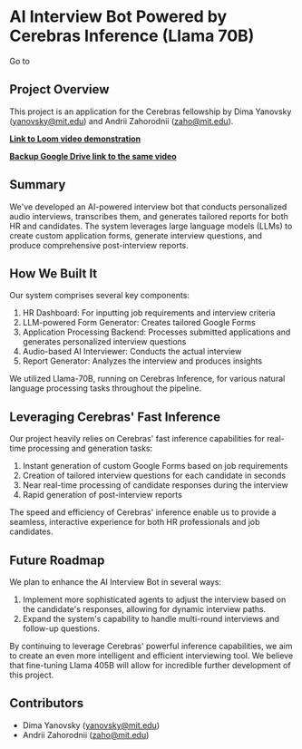 # AI Interview Bot Powered by Cerebras Inference (Llama 70B)

Go to 

## Project Overview

This project is an application for the Cerebras fellowship by Dima Yanovsky (yanovsky@mit.edu) and Andrii Zahorodnii (zaho@mit.edu).

**[Link to Loom video demonstration](https://www.loom.com/share/a89d23caffd1427c8005b00890c6db59?sid=f0be9ec1-6b7e-45a7-8f0b-4775748f614b)**

**[Backup Google Drive link to the same video](https://drive.google.com/file/d/1UXm_y8S3-Q02km-F3RcTabgkeTYDF4K8/view?usp=sharing)**

## Summary

We've developed an AI-powered interview bot that conducts personalized audio interviews, transcribes them, and generates tailored reports for both HR and candidates. The system leverages large language models (LLMs) to create custom application forms, generate interview questions, and produce comprehensive post-interview reports.

## How We Built It

Our system comprises several key components:

1. HR Dashboard: For inputting job requirements and interview criteria
2. LLM-powered Form Generator: Creates tailored Google Forms
3. Application Processing Backend: Processes submitted applications and generates personalized interview questions
4. Audio-based AI Interviewer: Conducts the actual interview
5. Report Generator: Analyzes the interview and produces insights

We utilized Llama-70B, running on Cerebras Inference, for various natural language processing tasks throughout the pipeline.

## Leveraging Cerebras' Fast Inference

Our project heavily relies on Cerebras' fast inference capabilities for real-time processing and generation tasks:

1. Instant generation of custom Google Forms based on job requirements
2. Creation of tailored interview questions for each candidate in seconds
3. Near real-time processing of candidate responses during the interview
4. Rapid generation of post-interview reports

The speed and efficiency of Cerebras' inference enable us to provide a seamless, interactive experience for both HR professionals and job candidates.

## Future Roadmap

We plan to enhance the AI Interview Bot in several ways:

1. Implement more sophisticated agents to adjust the interview based on the candidate's responses, allowing for dynamic interview paths.
2. Expand the system's capability to handle multi-round interviews and follow-up questions.

By continuing to leverage Cerebras' powerful inference capabilities, we aim to create an even more intelligent and efficient interviewing tool. We believe that fine-tuning Llama 405B will allow for incredible further development of this project.


## Contributors

- Dima Yanovsky (yanovsky@mit.edu)
- Andrii Zahorodnii (zaho@mit.edu)
